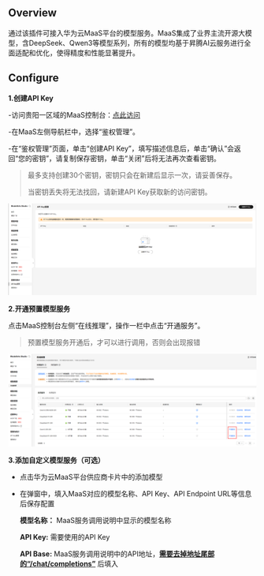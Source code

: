 ## Overview

通过该插件可接入华为云MaaS平台的模型服务。MaaS集成了业界主流开源大模型，含DeepSeek、Qwen3等模型系列，所有的模型均基于昇腾AI云服务进行全面适配和优化，使得精度和性能显著提升。

## Configure

**1.创建API Key**

-访问贵阳一区域的MaaS控制台：[点此访问](https://console.huaweicloud.com/modelarts/?locale=zh-cn&region=cn-southwest-2#/model-studio/authmanage)

-在MaaS左侧导航栏中，选择“鉴权管理”。

-在“鉴权管理”页面，单击“创建API Key”，填写描述信息后，单击“确认”会返回“您的密钥”，请复制保存密钥，单击“关闭”后将无法再次查看密钥。

> 最多支持创建30个密钥，密钥只会在新建后显示一次，请妥善保存。
> 
> 当密钥丢失将无法找回，请新建API Key获取新的访问密钥。

![alt text](./_assets/1.png)


**2.开通预置模型服务**

点击MaaS控制台左侧“在线推理”，操作一栏中点击“开通服务”。

> 预置模型服务开通后，才可以进行调用，否则会出现报错


![alt text](./_assets/2.png)


**3.添加自定义模型服务（可选）**

- 点击华为云MaaS平台供应商卡片中的添加模型

- 在弹窗中，填入MaaS对应的模型名称、API Key、API Endpoint URL等信息后保存配置
  
  **模型名称：** MaaS服务调用说明中显示的模型名称
  
  **API Key:**  需要使用的API Key
  
  **API Base:** MaaS服务调用说明中的API地址，**<u>需要去掉地址尾部的“/chat/completions”</u>** 后填入
  
  
